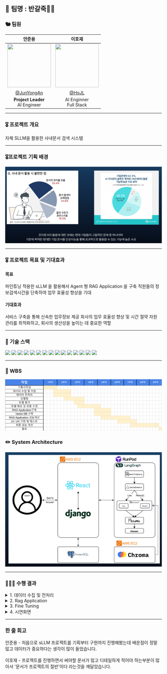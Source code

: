 ## 👑 팀명 : 반갈죽🤦‍♂️<br>
<!-- <p align="center"><img src="./img/sk.png" width="900" height="300"/></p> -->

 
### 🐿️ 팀원

|안준용|이호재|
|:---:|:---:|
|<img src="https://github.com/user-attachments/assets/d920daaf-3baa-441d-ab1c-babb240b307b" width="140" height="140">|<img src="https://github.com/user-attachments/assets/23848016-2562-40b7-82ad-69c0edc6c8cb" width="140" height="140"> |
|[@JunYongAn](https://github.com/yongjunan111)|[@HoJL](https://github.com/HoJL)|
|**Project Leader**<br/>AI Engineer|AI Enginner<br>Full Stack|


</div>

<hr>

### 🎖️ 프로젝트 개요
자체 SLLM을 활용한 사내문서 검색 시스템

<hr>

### 🎖️프로젝트 기획 배경
<img src="./images/project_background.png">

<hr>

### 🎖️ 프로젝트 목표 및 기대효과

#### 목표
파인튜닝 적용한 sLLM 을 활용해서 Agent 형 RAG Application 을 구축
직원들의 정보검색시간을 단축하여 업무 효율성 향상을 기대
#### 기대효과
서비스 구축을 통해 신속한 업무정보 제공
회사의 업무 효율성 향상 및 시간 절약
자원 관리를 최적화하고, 회사의 생산성을 높이는 데 중요한 역할

<hr>

### 🔨 기술 스택
<div>
<img src="https://img.shields.io/badge/Python-3776AB?style=for-the-badge&logo=Python&logoColor=white">
<img src="https://img.shields.io/badge/Visual Studio Code-007ACC?style=for-the-badge&logo=Visual Studio Code&logoColor=white"/>
<img src="https://img.shields.io/badge/git-F05032?style=for-the-badge&logo=git&logoColor=white"/>
<img src="https://img.shields.io/badge/github-181717?style=for-the-badge&logo=github&logoColor=white"/>
<img src="https://img.shields.io/badge/RunPod-673AB8?style=for-the-badge&logo=RunPod&logoColor=white"/>
<img src="https://img.shields.io/badge/amazon ec2-FF9900?style=for-the-badge&logo=amazonec2&logoColor=white"/>
<img src="https://img.shields.io/badge/amazon rds-527FFF?style=for-the-badge&logo=amazonrds&logoColor=white"/>
<img src="https://img.shields.io/badge/postgresql-4169E1?style=for-the-badge&logo=postgresql&logoColor=white"/>
<img src="https://img.shields.io/badge/openai-412991?style=for-the-badge&logo=openai&logoColor=white"/>
<img src="https://img.shields.io/badge/langchain-1C3C3C?style=for-the-badge&logo=langchain&logoColor=white">
<img src="https://img.shields.io/badge/langgraph-1C3C3C?style=for-the-badge&logo=langgraph&logoColor=white">
<img src="https://img.shields.io/badge/django-092E20?style=for-the-badge&logo=django&logoColor=white">
<img src="https://img.shields.io/badge/react-61DAFB?style=for-the-badge&logo=react&logoColor=white">
<img src="https://img.shields.io/badge/fast Api-009688?style=for-the-badge&logo=fastapi&logoColor=white">
<img src="https://img.shields.io/badge/ollama-000000?style=for-the-badge&logo=ollama&logoColor=white">
</div>

<hr> 

### 📅 WBS
<img src="./images/wbs.png">


### ✏️ System Architecture

<img src='./images/architecture.png'> <br>

<hr>

### 👨🏻‍💻 수행 결과
<details>
<summary>1. 데이터 수집 및 전처리</summary>

- 수집한 데이터<br>
    <img src="./images/data1.png"><br>
- 전처리<br>
    <img src="./images/data2.png"><br>
    <img src="./images/data3.png"><br>
    <img src="./images/data4.png"><br>
</details>

<details>
<summary>2. Rag Application</summary>

- Vector DB<br>
    <img src="./images/rag1.png"><br>
- Langgraph<br>
    <img src="./images/rag2.png"><br>
</details>

<details>
<summary>3. Fine Tuning</summary>

- 베이스라인 모델 선정<br>
    <img src="./images/model_selection.png"><br>
- context QA 파인튜닝<br>
    <img src="./images/tuning1.png"><br>
- 도메인 특화 파인튜닝<br>
    <img src="./images/tuning2.png"><br>
<br>
    
</details>

<details>
<summary>4. 시연화면</summary>

- [시연영상.mp4](./docs/발표/시연연상.mp4)<br>
    
</details>
<hr>

### 한 줄 회고

안준용 - 처음으로 sLLM 프로젝트를 기획부터 구현까지 진행해봤는데 배운점이 정말 많고 데이터가 중요하다는 생각이 많이 들었습니다.
<br><br>
이호재 - 프로젝트를 진행하면서 써야할 문서가 많고 디테일하게 적어야 하는부분이 많아서 '문서가 프로젝트의 절반'이다 라는것을 깨달았습니다. 
